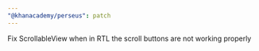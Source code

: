 ```yaml
---
"@khanacademy/perseus": patch
---
```


Fix ScrollableView when in RTL the scroll buttons are not working properly
